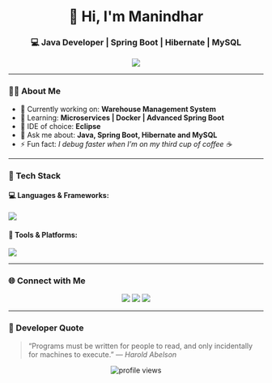 <h1 align="center">👋 Hi, I'm Manindhar</h1>
<h3 align="center">💻 Java Developer | Spring Boot | Hibernate | MySQL</h3>

<p align="center">
  <img src="https://readme-typing-svg.herokuapp.com?font=Fira+Code&size=22&duration=3000&pause=1000&color=00E7FF&center=true&vCenter=true&width=600&lines=Eclipse+Lover+☕;Backend+Developer+⚙️;Spring+Boot+Enthusiast+🚀;Clean+Code+is+My+Superpower!">
</p>

---

### 👨‍💻 About Me

- 🔭 Currently working on: **Warehouse Management System**  
- 🌱 Learning: **Microservices | Docker | Advanced Spring Boot**  
- 🧠 IDE of choice: **Eclipse**  
- 💬 Ask me about: **Java, Spring Boot, Hibernate and MySQL**  
- ⚡ Fun fact: *I debug faster when I’m on my third cup of coffee ☕*  

---

### 🧰 Tech Stack

#### 💻 Languages & Frameworks:
<p align="left">
  <img src="https://skillicons.dev/icons?i=java,spring,hibernate,mysql,html,css,js" />
</p>

#### 🧠 Tools & Platforms:
<p align="left">
  <img src="https://skillicons.dev/icons?i=eclipse,git,github,postman,maven" />
</p>

---

### 🌐 Connect with Me
<p align="center">
  <a href="https://www.linkedin.com/in/manindhar-s/" target="blank"><img src="https://skillicons.dev/icons?i=linkedin" /></a>
  <a href="mailto:manindharsekar@gmail.com" target="blank"><img src="https://skillicons.dev/icons?i=gmail" /></a>
  <a href="https://github.com/ManindharSekar" target="blank"><img src="https://skillicons.dev/icons?i=github" /></a>
</p>

---

### 🧠 Developer Quote
> “Programs must be written for people to read, and only incidentally for machines to execute.” — *Harold Abelson*

<p align="center">
  <img src="https://komarev.com/ghpvc/?username=Manindhar&label=Profile+Views&color=brightgreen&style=flat-square" alt="profile views" />
</p>
